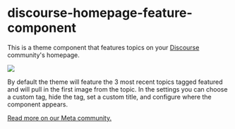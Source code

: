 # discourse-homepage-feature-component

This is a theme component that features topics on your [Discourse](discourse.org/) community's homepage. 

<img src="https://d11a6trkgmumsb.cloudfront.net/optimized/3X/8/7/879f7f0b1d606d4a03a6b39e7cb5fae9e05cdc9e_2_1380x782.jpeg">

By default the theme will feature the 3 most recent topics tagged featured and will pull in the first image from the topic. In the settings you can choose a custom tag, hide the tag, set a custom title, and configure where the component appears.

[Read more on our Meta community.](https://meta.discourse.org/t/homepage-feature-component/144264)
